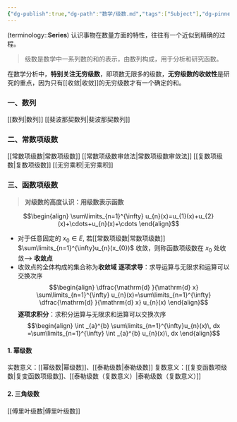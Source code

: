 ```yaml
---
{"dg-publish":true,"dg-path":"数学/级数.md","tags":["Subject"],"dg-pinned":true,"Level":0,"permalink":"/数学/级数/","pinned":true,"dgPassFrontmatter":true,"noteIcon":"","created":"2024-05-21T15:20:28.614+08:00","updated":"2025-03-10T22:57:52.772+08:00"}
---
```



(terminology::**Series**)
认识事物在数量方面的特性，往往有一个近似到精确的过程。
>级数是数学中一系列数的和的表示，由数列构成，用于分析和研究函数。

在数学分析中，**特别关注无穷级数**，即项数无限多的级数，**无穷级数的收敛性**是研究的重点，因为只有[[收敛\|收敛]]的无穷级数才有一个确定的和。
### 一、数列
[[数列\|数列]]
[[斐波那契数列\|斐波那契数列]]
### 二、常数项级数
[[常数项级数\|常数项级数]]
[[常数项级数审敛法\|常数项级数审敛法]]
[[复数项级数\|复数项级数]]
[[无穷乘积\|无穷乘积]]

### 三、函数项级数
>**对级数的高度认识：用级数表示函数**

$$\begin{align}
\sum\limits_{n=1}^{\infty} u_{n}(x)=u_{1}(x)+u_{2}(x)+\cdots+u_{n}(x)+\cdots
\end{align}$$
- 对于任意固定的 $x_{0} \in E$, 若[[常数项级数\|常数项级数]] $\sum\limits_{n=1}^{\infty}u_{n}(x_{0})$ 收敛，则称函数项级数在 $x_{0}$ 处收敛--> **收敛点**
- 收敛点的全体构成的集合称为**收敛域**
**逐项求导**：求导运算与无限求和运算可以交换次序
$$\begin{align}
\dfrac{\mathrm{d} }{\mathrm{d} x} \sum\limits_{n=1}^{\infty} u_{n}(x)=\sum\limits_{n=1}^{\infty} \dfrac{\mathrm{d} }{\mathrm{d} x} u_{n}(x)  
\end{align}$$
**逐项求积分**：求积分运算与无限求和运算可以交换次序
$$\begin{align}
\int _{a}^{b} \sum\limits_{n=1}^{\infty}u_{n}(x)\, dx =\sum\limits_{n=1}^{\infty} \int _{a}^{b} u_{n}(x)\, dx 
\end{align}$$

#### 1. 幂级数
实数意义：[[幂级数\|幂级数]]、[[泰勒级数\|泰勒级数]]
复数意义：[[复变函数项级数\|复变函数项级数]]、[[泰勒级数（复数意义）\|泰勒级数（复数意义）]]
#### 2. 三角级数
[[傅里叶级数\|傅里叶级数]]

